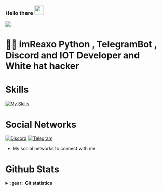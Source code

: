 ### Hello there <img src="https://raw.githubusercontent.com/MartinHeinz/MartinHeinz/master/wave.gif" height="30px" width="30px">




<img src="https://user-images.githubusercontent.com/110986239/200184666-6092a345-766f-40ef-9caa-4978e4b44da0.png">


# **👨‍💻 imReaxo Python , TelegramBot , Discord and IOT Developer and White hat hacker**


# Skills

[![My Skills](https://skillicons.dev/icons?i=python,js,html,css,ruby,linux,django,wordpress,flask,arduino,raspberrypi,bots,vscode,visualstudio,atom,unrealengine,photoshop,premiere,illustrator,belender)](https://skillicons.dev)

# Social Networks

[![Discord][1.2]][1] [![Telegram][4.2]][4]

[1.2]: https://skillicons.dev/icons?i=discord&perline=3
[4.2]: https://s4.uupload.ir/files/telegram_q47u.png

[1]: https://discord.com/users/971073226396540928
[4]: https://telegram.me/ImPooYeSh

* My social networks to connect with me

# Github Stats

<details close="true">
  <summary><b>:gear: &nbsp;Git statistics</b></summary>

 ![](./profile-3d-contrib/profile-night-rainbow.svg)
 
  <div align="center">
  <img height="150px" src="https://github-readme-stats.vercel.app/api?username=imReaxo&show_icons=true&theme=highcontrast" />
  <img height="150px" src="https://github-readme-stats.vercel.app/api/top-langs/?username=imReaxo&hide=html&layout=compact&theme=highcontrast" />
 </div>
 
 
 </details>
